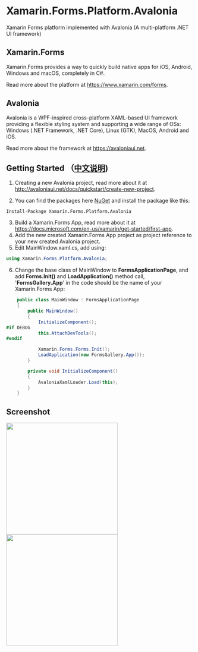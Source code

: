 # Xamarin.Forms.Platform.Avalonia
Xamarin Forms platform implemented with Avalonia (A multi-platform .NET UI framework)


## Xamarin.Forms

Xamarin.Forms provides a way to quickly build native apps for iOS, Android, Windows and macOS, completely in C#.

Read more about the platform at https://www.xamarin.com/forms.

## Avalonia

Avalonia is a WPF-inspired cross-platform XAML-based UI framework providing a flexible styling system and supporting a wide range of OSs: Windows (.NET Framework, .NET Core), Linux (GTK), MacOS, Android and iOS.

Read more about the framework at https://avaloniaui.net.


## Getting Started （[中文说明](https://www.cnblogs.com/zhongzf/p/12275783.html))

1. Creating a new Avalonia project, read more about it at http://avaloniaui.net/docs/quickstart/create-new-project.

2. You can find the packages here [NuGet](https://www.nuget.org/packages/Xamarin.Forms.Platform.Avalonia/) and install the package like this:
```
Install-Package Xamarin.Forms.Platform.Avalonia
```
3. Build a Xamarin.Forms App, read more about it at https://docs.microsoft.com/en-us/xamarin/get-started/first-app.
4. Add the new created Xamarin.Forms App project as project reference to your new created Avalonia project.
5. Edit MainWindow.xaml.cs, add using:
```cs
using Xamarin.Forms.Platform.Avalonia;
```
6. Change the base class of MainWindow to **FormsApplicationPage**, and add **Forms.Init()** and **LoadApplication()** method call, '**FormsGallery.App**' in the code should be the name of your Xamarin.Forms App:
```cs
    public class MainWindow : FormsApplicationPage
    {
        public MainWindow()
        {
            InitializeComponent();
#if DEBUG
            this.AttachDevTools();
#endif

            Xamarin.Forms.Forms.Init();
            LoadApplication(new FormsGallery.App());
        }

        private void InitializeComponent()
        {
            AvaloniaXamlLoader.Load(this);
        }
    }
```

## Screenshot

<img width='300' src='https://raw.githubusercontent.com/zhongzf/Xamarin.Forms.Platform.Avalonia/develop/doc/images/screenshot.png'>

<img width='300' src='https://img2018.cnblogs.com/common/3141/202002/3141-20200208110927763-1933008771.png'>